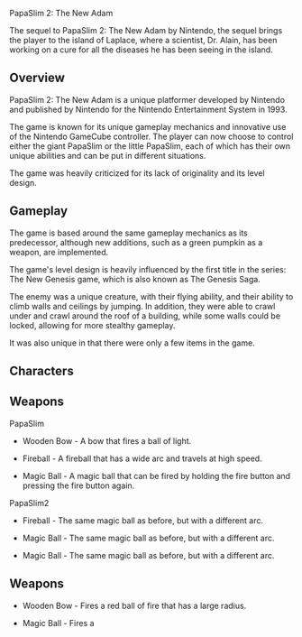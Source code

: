 PapaSlim 2: The New Adam

The sequel to PapaSlim 2: The New Adam by Nintendo, the sequel brings the player to the island of Laplace, where a scientist, Dr. Alain, has been working on a cure for all the diseases he has been seeing in the island.

## Overview

PapaSlim 2: The New Adam is a unique platformer developed by Nintendo and published by Nintendo for the Nintendo Entertainment System in 1993.

The game is known for its unique gameplay mechanics and innovative use of the Nintendo GameCube controller. The player can now choose to control either the giant PapaSlim or the little PapaSlim, each of which has their own unique abilities and can be put in different situations.

The game was heavily criticized for its lack of originality and its level design.

## Gameplay

The game is based around the same gameplay mechanics as its predecessor, although new additions, such as a green pumpkin as a weapon, are implemented.

The game's level design is heavily influenced by the first title in the series: The New Genesis game, which is also known as The Genesis Saga.

The enemy was a unique creature, with their flying ability, and their ability to climb walls and ceilings by jumping. In addition, they were able to crawl under and crawl around the roof of a building, while some walls could be locked, allowing for more stealthy gameplay.

It was also unique in that there were only a few items in the game.

## Characters

## Weapons

PapaSlim

*   Wooden Bow - A bow that fires a ball of light.

*   Fireball - A fireball that has a wide arc and travels at high speed.

*   Magic Ball - A magic ball that can be fired by holding the fire button and pressing the fire button again.

PapaSlim2

*   Fireball - The same magic ball as before, but with a different arc.

*   Magic Ball - The same magic ball as before, but with a different arc.

*   Magic Ball - The same magic ball as before, but with a different arc.

## Weapons

*   Wooden Bow - Fires a red ball of fire that has a large radius.

*   Magic Ball - Fires a